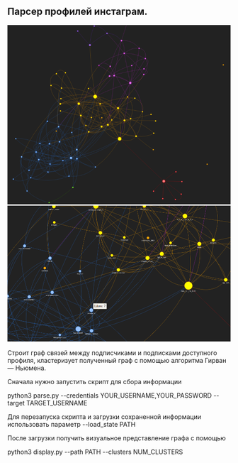 ## Парсер профилей инстаграм.

![alt text](https://raw.githubusercontent.com/aorews/instagram_parser/main/Screenshot%20from%202022-02-22%2019-59-57.png)
![alt text](https://raw.githubusercontent.com/aorews/instagram_parser/main/Screenshot%20from%202022-02-22%2020-00-20.png)

Строит граф связей между подписчиками и подписками доступного профиля, кластеризует полученный граф с помощью алгоритма Гирван — Ньюмена. 

Сначала нужно запустить скрипт для сбора информации

python3 parse.py --credentials YOUR_USERNAME,YOUR_PASSWORD --target TARGET_USERNAME 

Для перезапуска скрипта и загрузки сохраненной информации использовать параметр
--load_state PATH

После загрузки получить визуальное представление графа с помощью

python3 display.py --path PATH --clusters NUM_CLUSTERS

